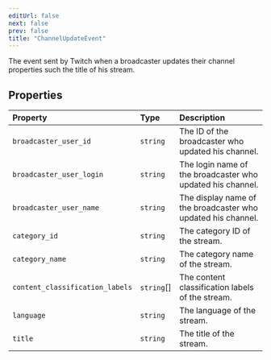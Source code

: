 ```yaml
---
editUrl: false
next: false
prev: false
title: "ChannelUpdateEvent"
---
```


The event sent by Twitch when a broadcaster updates their channel properties such the title of his stream.

## Properties

| Property | Type | Description |
| :------ | :------ | :------ |
| `broadcaster_user_id` | `string` | The ID of the broadcaster who updated his channel. |
| `broadcaster_user_login` | `string` | The login name of the broadcaster who updated his channel. |
| `broadcaster_user_name` | `string` | The display name of the broadcaster who updated his channel. |
| `category_id` | `string` | The category ID of the stream. |
| `category_name` | `string` | The category name of the stream. |
| `content_classification_labels` | `string`[] | The content classification labels of the stream. |
| `language` | `string` | The language of the stream. |
| `title` | `string` | The title of the stream. |
